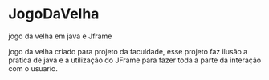 # JogoDaVelha
 jogo da velha em java e Jframe


jogo da velha criado para projeto da faculdade, esse projeto faz ilusão a pratica de java e a utilização do JFrame para fazer toda a parte da interação com o usuario.

